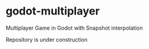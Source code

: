 # godot-multiplayer
Multiplayer Game in Godot with Snapshot interpolation

Repository is under construction